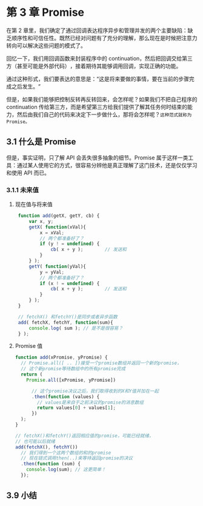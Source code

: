 # 第 3 章 Promise

在第 2 章里，我们确定了通过回调表达程序异步和管理并发的两个主要缺陷：缺乏顺序性和可信任性。既然已经对问题有了充分的理解，那么现在是时候把注意力转向可以解决这些问题的模式了。

回忆一下，我们用回调函数来封装程序中的 continuation，然后把回调交给第三方（甚至可能是外部代码）​，接着期待其能够调用回调，实现正确的功能。

通过这种形式，我们要表达的意思是：​“这是将来要做的事情，要在当前的步骤完成之后发生。​”

但是，如果我们能够把控制反转再反转回来，会怎样呢？如果我们不把自己程序的 continuation 传给第三方，而是希望第三方给我们提供了解其任务何时结束的能力，然后由我们自己的代码来决定下一步做什么，那将会怎样呢？`这种范式就称为 Promise。`

## 3.1 什么是 Promise

但是，事实证明，只了解 API 会丢失很多抽象的细节。Promise 属于这样一类工具：通过某人使用它的方式，很容易分辨他是真正理解了这门技术，还是仅仅学习和使用 API 而已。

### 3.1.1 未来值

1. 现在值与将来值

   ```js
    function add(getX, getY, cb) {
        var x, y;
        getX( function(xVal){
            x = xVal;
            // 两个都准备好了？
            if (y ! = undefined) {
                cb( x + y );        // 发送和
            }
        } );
        getY( function(yVal){
            y = yVal;
            // 两个都准备好了？
            if (x ! = undefined) {
                cb( x + y );        // 发送和
            }
        } );
    }

    // fetchX() 和fetchY()是同步或者异步函数
    add( fetchX, fetchY, function(sum){
        console.log( sum ); // 是不是很容易？
    } );
   ```

2. Promise 值

   ```js
   function add(xPromise, yPromise) {
     // Promise.all([ .. ])接受一个promise数组并返回一个新的promise，
     // 这个新promise等待数组中的所有promise完成
     return (
       Promise.all([xPromise, yPromise])

         // 这个promise决议之后，我们取得收到的X和Y值并加在一起
         .then(function (values) {
           // values是来自于之前决议的promise的消息数组
           return values[0] + values[1];
         })
     );
   }

   // fetchX()和fetchY()返回相应值的promise，可能已经就绪，
   // 也可能以后就绪
   add(fetchX(), fetchY())
     // 我们得到一个这两个数组的和的promise
     // 现在链式调用then(..)来等待返回promise的决议
     .then(function (sum) {
       console.log(sum); // 这更简单！
     });
   ```

## 3.9 小结
